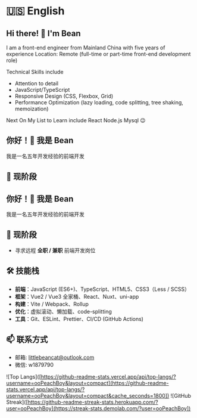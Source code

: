 # 🇺🇸 English

## Hi there! 👋 I'm Bean

I am a front-end engineer from Mainland China with five years of experience
Location: Remote (full-time or part-time front-end development role)

Technical Skills include
- Attention to detail
- JavaScript/TypeScript
- Responsive Design (CSS, Flexbox, Grid)
- Performance Optimization (lazy loading, code splitting, tree shaking, memoization)

Next On My List to Learn include React Node.js Mysql 😉

## 你好！👋 我是 Bean

我是一名五年开发经验的前端开发
## 🔭 现阶段

## 你好！👋 我是 Bean

我是一名五年开发经验的前端开发
## 🔭 现阶段

- 寻求远程 **全职 / 兼职** 前端开发岗位  

## 🛠 技能栈

- **前端**：JavaScript (ES6+)、TypeScript、HTML5、CSS3（Less / SCSS）  
- **框架**：Vue2 / Vue3 全家桶、React、Nuxt、uni-app  
- **构建**：Vite / Webpack、Rollup  
- **优化**：虚拟滚动、懒加载、code-splitting  
- **工具**：Git、ESLint、Prettier、CI/CD (GitHub Actions)  

## 📫 联系方式

- 邮箱: littlebeancat@outlook.com  
- 微信: w1879790

![Top Langs]([https://github-readme-stats.vercel.app/api/top-langs/?username=ooPeachBoy&layout=compact](https://github-readme-stats.vercel.app/api/top-langs/?username=ooPeachBoy&layout=compact&cache_seconds=1800])
![GitHub Streak]([https://github-readme-streak-stats.herokuapp.com/?user=ooPeachBoy](https://streak-stats.demolab.com/?user=ooPeachBoy])



